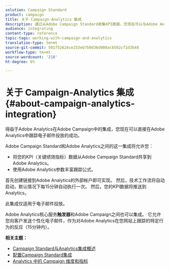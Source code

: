 ```yaml
---
solution: Campaign Standard
product: campaign
title: 关于 Campaign-Analytics 集成
description: 通过从Adobe Campaign Standard收集KPI数据，您现在可以与Adobe Analytics共享活动数据，以衡量来自Adobe Campaign的电子邮件营销指标。
audience: integrating
content-type: reference
topic-tags: working-with-campaign-and-analytics
translation-type: tm+mt
source-git-commit: 501f52624ce253eb7b0d36d908ac8502cf1d3b48
workflow-type: tm+mt
source-wordcount: '210'
ht-degree: 6%

---
```



# 关于 Campaign-Analytics 集成{#about-campaign-analytics-integration}

得益于Adobe Analytics在Adobe Campaign中的集成，您现在可以直接在Adobe Analytics中跟踪电子邮件投放的成功。

Adobe Campaign Standard和Adobe Analytics之间的这一集成将允许您：

* 将您的KPI（关键绩效指标）数据从Adobe Campaign Standard共享到Adobe Analytics。
* 使用Adobe Analytics参数丰富跟踪公式。

首先创建链接到Adobe Analytics的外部帐户即可实现。 然后，技术工作流将自动启动，默认情况下每15分钟自动执行一次。 然后，您的KPI数据将推送到Analytics。

此集成仅适用于电子邮件投放。

Adobe Analytics核心服务&#x200B;**触发器**&#x200B;和Adobe Campaign之间也可以集成。 它允许您向客户发送个性化电子邮件，作为对Adobe Analytics在您网站上跟踪的特定行为的反应（15分钟内）。

**相关主题：**

* [Campaign Standard与Analytics集成概述](https://docs.adobe.com/content/help/en/analytics/integration/adobe-campaign.html)
* [配置Campaign Standard集成](https://docs.adobe.com/content/help/en/campaign-standard/using/integrating-with-adobe-cloud/working-with-campaign-and-analytics/configure-campaign-analytics-integration.html)
* [Analytics 中的 Campaign 维度和指标](../../integrating/using/campaign-dimensions-and-metrics-in-analytics.md)
